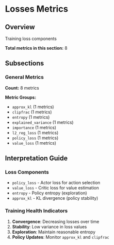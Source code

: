 # Losses Metrics

## Overview

Training loss components

**Total metrics in this section:** 8

## Subsections

### General Metrics

**Count:** 8 metrics

**Metric Groups:**
- `approx_kl` (1 metrics)
- `clipfrac` (1 metrics)
- `entropy` (1 metrics)
- `explained_variance` (1 metrics)
- `importance` (1 metrics)
- `l2_reg_loss` (1 metrics)
- `policy_loss` (1 metrics)
- `value_loss` (1 metrics)


## Interpretation Guide

### Loss Components
- `policy_loss` - Actor loss for action selection
- `value_loss` - Critic loss for value estimation
- `entropy` - Policy entropy (exploration)
- `approx_kl` - KL divergence (policy stability)

### Training Health Indicators
1. **Convergence**: Decreasing losses over time
2. **Stability**: Low variance in loss values
3. **Exploration**: Maintain reasonable entropy
4. **Policy Updates**: Monitor `approx_kl` and `clipfrac`
